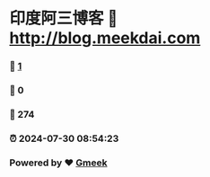 # 印度阿三博客 :link: http://blog.meekdai.com 
### :page_facing_up: [1](http://blog.meekdai.com/tag.html) 
### :speech_balloon: 0 
### :hibiscus: 274 
### :alarm_clock: 2024-07-30 08:54:23 
### Powered by :heart: [Gmeek](https://github.com/Meekdai/Gmeek)
